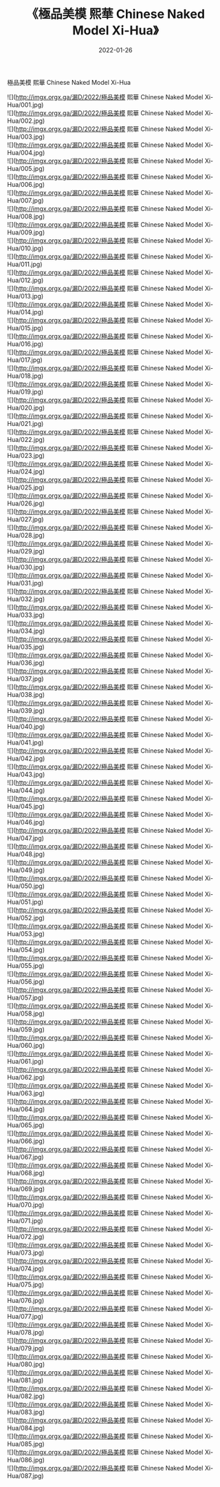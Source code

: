 ﻿---
layout: post
title:  《極品美模 熙華 Chinese Naked Model Xi-Hua》
date:   2022-01-26
img: http://imgx.orgx.ga/漏D/2022/極品美模 熙華 Chinese Naked Model Xi-Hua/000.jpg
categories: [美女, 清纯, 唯美]
---

極品美模 熙華 Chinese Naked Model Xi-Hua

  ![](http://imgx.orgx.ga/漏D/2022/極品美模 熙華 Chinese Naked Model Xi-Hua/001.jpg) <br> ![](http://imgx.orgx.ga/漏D/2022/極品美模 熙華 Chinese Naked Model Xi-Hua/002.jpg) <br> ![](http://imgx.orgx.ga/漏D/2022/極品美模 熙華 Chinese Naked Model Xi-Hua/003.jpg) <br> ![](http://imgx.orgx.ga/漏D/2022/極品美模 熙華 Chinese Naked Model Xi-Hua/004.jpg) <br> ![](http://imgx.orgx.ga/漏D/2022/極品美模 熙華 Chinese Naked Model Xi-Hua/005.jpg) <br> ![](http://imgx.orgx.ga/漏D/2022/極品美模 熙華 Chinese Naked Model Xi-Hua/006.jpg) <br> ![](http://imgx.orgx.ga/漏D/2022/極品美模 熙華 Chinese Naked Model Xi-Hua/007.jpg) <br> ![](http://imgx.orgx.ga/漏D/2022/極品美模 熙華 Chinese Naked Model Xi-Hua/008.jpg) <br> ![](http://imgx.orgx.ga/漏D/2022/極品美模 熙華 Chinese Naked Model Xi-Hua/009.jpg) <br> ![](http://imgx.orgx.ga/漏D/2022/極品美模 熙華 Chinese Naked Model Xi-Hua/010.jpg) <br> ![](http://imgx.orgx.ga/漏D/2022/極品美模 熙華 Chinese Naked Model Xi-Hua/011.jpg) <br> ![](http://imgx.orgx.ga/漏D/2022/極品美模 熙華 Chinese Naked Model Xi-Hua/012.jpg) <br> ![](http://imgx.orgx.ga/漏D/2022/極品美模 熙華 Chinese Naked Model Xi-Hua/013.jpg) <br> ![](http://imgx.orgx.ga/漏D/2022/極品美模 熙華 Chinese Naked Model Xi-Hua/014.jpg) <br> ![](http://imgx.orgx.ga/漏D/2022/極品美模 熙華 Chinese Naked Model Xi-Hua/015.jpg) <br> ![](http://imgx.orgx.ga/漏D/2022/極品美模 熙華 Chinese Naked Model Xi-Hua/016.jpg) <br> ![](http://imgx.orgx.ga/漏D/2022/極品美模 熙華 Chinese Naked Model Xi-Hua/017.jpg) <br> ![](http://imgx.orgx.ga/漏D/2022/極品美模 熙華 Chinese Naked Model Xi-Hua/018.jpg) <br> ![](http://imgx.orgx.ga/漏D/2022/極品美模 熙華 Chinese Naked Model Xi-Hua/019.jpg) <br> ![](http://imgx.orgx.ga/漏D/2022/極品美模 熙華 Chinese Naked Model Xi-Hua/020.jpg) <br> ![](http://imgx.orgx.ga/漏D/2022/極品美模 熙華 Chinese Naked Model Xi-Hua/021.jpg) <br> ![](http://imgx.orgx.ga/漏D/2022/極品美模 熙華 Chinese Naked Model Xi-Hua/022.jpg) <br> ![](http://imgx.orgx.ga/漏D/2022/極品美模 熙華 Chinese Naked Model Xi-Hua/023.jpg) <br> ![](http://imgx.orgx.ga/漏D/2022/極品美模 熙華 Chinese Naked Model Xi-Hua/024.jpg) <br> ![](http://imgx.orgx.ga/漏D/2022/極品美模 熙華 Chinese Naked Model Xi-Hua/025.jpg) <br> ![](http://imgx.orgx.ga/漏D/2022/極品美模 熙華 Chinese Naked Model Xi-Hua/026.jpg) <br> ![](http://imgx.orgx.ga/漏D/2022/極品美模 熙華 Chinese Naked Model Xi-Hua/027.jpg) <br> ![](http://imgx.orgx.ga/漏D/2022/極品美模 熙華 Chinese Naked Model Xi-Hua/028.jpg) <br> ![](http://imgx.orgx.ga/漏D/2022/極品美模 熙華 Chinese Naked Model Xi-Hua/029.jpg) <br> ![](http://imgx.orgx.ga/漏D/2022/極品美模 熙華 Chinese Naked Model Xi-Hua/030.jpg) <br> ![](http://imgx.orgx.ga/漏D/2022/極品美模 熙華 Chinese Naked Model Xi-Hua/031.jpg) <br> ![](http://imgx.orgx.ga/漏D/2022/極品美模 熙華 Chinese Naked Model Xi-Hua/032.jpg) <br> ![](http://imgx.orgx.ga/漏D/2022/極品美模 熙華 Chinese Naked Model Xi-Hua/033.jpg) <br> ![](http://imgx.orgx.ga/漏D/2022/極品美模 熙華 Chinese Naked Model Xi-Hua/034.jpg) <br> ![](http://imgx.orgx.ga/漏D/2022/極品美模 熙華 Chinese Naked Model Xi-Hua/035.jpg) <br> ![](http://imgx.orgx.ga/漏D/2022/極品美模 熙華 Chinese Naked Model Xi-Hua/036.jpg) <br> ![](http://imgx.orgx.ga/漏D/2022/極品美模 熙華 Chinese Naked Model Xi-Hua/037.jpg) <br> ![](http://imgx.orgx.ga/漏D/2022/極品美模 熙華 Chinese Naked Model Xi-Hua/038.jpg) <br> ![](http://imgx.orgx.ga/漏D/2022/極品美模 熙華 Chinese Naked Model Xi-Hua/039.jpg) <br> ![](http://imgx.orgx.ga/漏D/2022/極品美模 熙華 Chinese Naked Model Xi-Hua/040.jpg) <br> ![](http://imgx.orgx.ga/漏D/2022/極品美模 熙華 Chinese Naked Model Xi-Hua/041.jpg) <br> ![](http://imgx.orgx.ga/漏D/2022/極品美模 熙華 Chinese Naked Model Xi-Hua/042.jpg) <br> ![](http://imgx.orgx.ga/漏D/2022/極品美模 熙華 Chinese Naked Model Xi-Hua/043.jpg) <br> ![](http://imgx.orgx.ga/漏D/2022/極品美模 熙華 Chinese Naked Model Xi-Hua/044.jpg) <br> ![](http://imgx.orgx.ga/漏D/2022/極品美模 熙華 Chinese Naked Model Xi-Hua/045.jpg) <br> ![](http://imgx.orgx.ga/漏D/2022/極品美模 熙華 Chinese Naked Model Xi-Hua/046.jpg) <br> ![](http://imgx.orgx.ga/漏D/2022/極品美模 熙華 Chinese Naked Model Xi-Hua/047.jpg) <br> ![](http://imgx.orgx.ga/漏D/2022/極品美模 熙華 Chinese Naked Model Xi-Hua/048.jpg) <br> ![](http://imgx.orgx.ga/漏D/2022/極品美模 熙華 Chinese Naked Model Xi-Hua/049.jpg) <br> ![](http://imgx.orgx.ga/漏D/2022/極品美模 熙華 Chinese Naked Model Xi-Hua/050.jpg) <br> ![](http://imgx.orgx.ga/漏D/2022/極品美模 熙華 Chinese Naked Model Xi-Hua/051.jpg) <br> ![](http://imgx.orgx.ga/漏D/2022/極品美模 熙華 Chinese Naked Model Xi-Hua/052.jpg) <br> ![](http://imgx.orgx.ga/漏D/2022/極品美模 熙華 Chinese Naked Model Xi-Hua/053.jpg) <br> ![](http://imgx.orgx.ga/漏D/2022/極品美模 熙華 Chinese Naked Model Xi-Hua/054.jpg) <br> ![](http://imgx.orgx.ga/漏D/2022/極品美模 熙華 Chinese Naked Model Xi-Hua/055.jpg) <br> ![](http://imgx.orgx.ga/漏D/2022/極品美模 熙華 Chinese Naked Model Xi-Hua/056.jpg) <br> ![](http://imgx.orgx.ga/漏D/2022/極品美模 熙華 Chinese Naked Model Xi-Hua/057.jpg) <br> ![](http://imgx.orgx.ga/漏D/2022/極品美模 熙華 Chinese Naked Model Xi-Hua/058.jpg) <br> ![](http://imgx.orgx.ga/漏D/2022/極品美模 熙華 Chinese Naked Model Xi-Hua/059.jpg) <br> ![](http://imgx.orgx.ga/漏D/2022/極品美模 熙華 Chinese Naked Model Xi-Hua/060.jpg) <br> ![](http://imgx.orgx.ga/漏D/2022/極品美模 熙華 Chinese Naked Model Xi-Hua/061.jpg) <br> ![](http://imgx.orgx.ga/漏D/2022/極品美模 熙華 Chinese Naked Model Xi-Hua/062.jpg) <br> ![](http://imgx.orgx.ga/漏D/2022/極品美模 熙華 Chinese Naked Model Xi-Hua/063.jpg) <br> ![](http://imgx.orgx.ga/漏D/2022/極品美模 熙華 Chinese Naked Model Xi-Hua/064.jpg) <br> ![](http://imgx.orgx.ga/漏D/2022/極品美模 熙華 Chinese Naked Model Xi-Hua/065.jpg) <br> ![](http://imgx.orgx.ga/漏D/2022/極品美模 熙華 Chinese Naked Model Xi-Hua/066.jpg) <br> ![](http://imgx.orgx.ga/漏D/2022/極品美模 熙華 Chinese Naked Model Xi-Hua/067.jpg) <br> ![](http://imgx.orgx.ga/漏D/2022/極品美模 熙華 Chinese Naked Model Xi-Hua/068.jpg) <br> ![](http://imgx.orgx.ga/漏D/2022/極品美模 熙華 Chinese Naked Model Xi-Hua/069.jpg) <br> ![](http://imgx.orgx.ga/漏D/2022/極品美模 熙華 Chinese Naked Model Xi-Hua/070.jpg) <br> ![](http://imgx.orgx.ga/漏D/2022/極品美模 熙華 Chinese Naked Model Xi-Hua/071.jpg) <br> ![](http://imgx.orgx.ga/漏D/2022/極品美模 熙華 Chinese Naked Model Xi-Hua/072.jpg) <br> ![](http://imgx.orgx.ga/漏D/2022/極品美模 熙華 Chinese Naked Model Xi-Hua/073.jpg) <br> ![](http://imgx.orgx.ga/漏D/2022/極品美模 熙華 Chinese Naked Model Xi-Hua/074.jpg) <br> ![](http://imgx.orgx.ga/漏D/2022/極品美模 熙華 Chinese Naked Model Xi-Hua/075.jpg) <br> ![](http://imgx.orgx.ga/漏D/2022/極品美模 熙華 Chinese Naked Model Xi-Hua/076.jpg) <br> ![](http://imgx.orgx.ga/漏D/2022/極品美模 熙華 Chinese Naked Model Xi-Hua/077.jpg) <br> ![](http://imgx.orgx.ga/漏D/2022/極品美模 熙華 Chinese Naked Model Xi-Hua/078.jpg) <br> ![](http://imgx.orgx.ga/漏D/2022/極品美模 熙華 Chinese Naked Model Xi-Hua/079.jpg) <br> ![](http://imgx.orgx.ga/漏D/2022/極品美模 熙華 Chinese Naked Model Xi-Hua/080.jpg) <br> ![](http://imgx.orgx.ga/漏D/2022/極品美模 熙華 Chinese Naked Model Xi-Hua/081.jpg) <br> ![](http://imgx.orgx.ga/漏D/2022/極品美模 熙華 Chinese Naked Model Xi-Hua/082.jpg) <br> ![](http://imgx.orgx.ga/漏D/2022/極品美模 熙華 Chinese Naked Model Xi-Hua/083.jpg) <br> ![](http://imgx.orgx.ga/漏D/2022/極品美模 熙華 Chinese Naked Model Xi-Hua/084.jpg) <br> ![](http://imgx.orgx.ga/漏D/2022/極品美模 熙華 Chinese Naked Model Xi-Hua/085.jpg) <br> ![](http://imgx.orgx.ga/漏D/2022/極品美模 熙華 Chinese Naked Model Xi-Hua/086.jpg) <br> ![](http://imgx.orgx.ga/漏D/2022/極品美模 熙華 Chinese Naked Model Xi-Hua/087.jpg) <br>